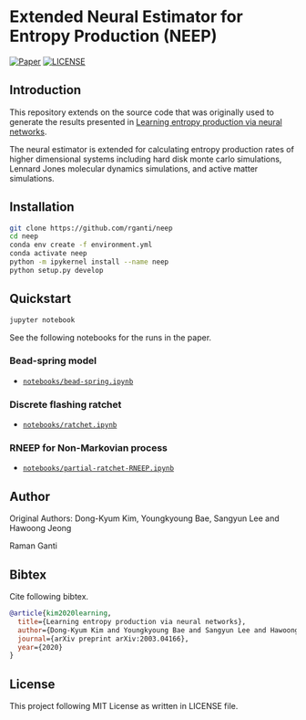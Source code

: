 # Extended Neural Estimator for Entropy Production (NEEP)

[![Paper](http://img.shields.io/badge/paper-arxiv.2003.04166-B31B1B.svg)](https://arxiv.org/abs/2003.04166)
[![LICENSE](https://img.shields.io/github/license/kdkyum/neep.svg)](https://github.com/kdkyum/neep/blob/master/LICENSE)

## Introduction

This repository extends on the source code that was originally used to 
generate the results presented in 
[Learning entropy production via neural networks](https://arxiv.org/abs/2003.04166).

The neural estimator is extended for calculating entropy production rates 
of higher dimensional systems including hard disk monte carlo simulations,
Lennard Jones molecular dynamics simulations, and active matter simulations.

## Installation
```bash
git clone https://github.com/rganti/neep
cd neep
conda env create -f environment.yml
conda activate neep
python -m ipykernel install --name neep
python setup.py develop
```

## Quickstart

```bash
jupyter notebook
```

See the following notebooks for the runs in the paper.
### Bead-spring model
* [`notebooks/bead-spring.ipynb`](notebooks/bead-spring.ipynb)

### Discrete flashing ratchet
* [`notebooks/ratchet.ipynb`](notebooks/ratchet.ipynb)

### RNEEP for Non-Markovian process
* [`notebooks/partial-ratchet-RNEEP.ipynb`](notebooks/partial-ratchet-RNEEP.ipynb)

## Author
Original Authors: Dong-Kyum Kim, Youngkyoung Bae, Sangyun Lee and Hawoong Jeong

Raman Ganti

## Bibtex
Cite following bibtex.
```bibtex
@article{kim2020learning,
  title={Learning entropy production via neural networks},
  author={Dong-Kyum Kim and Youngkyoung Bae and Sangyun Lee and Hawoong Jeong},
  journal={arXiv preprint arXiv:2003.04166},
  year={2020}
}
```

## License

This project following MIT License as written in LICENSE file.
